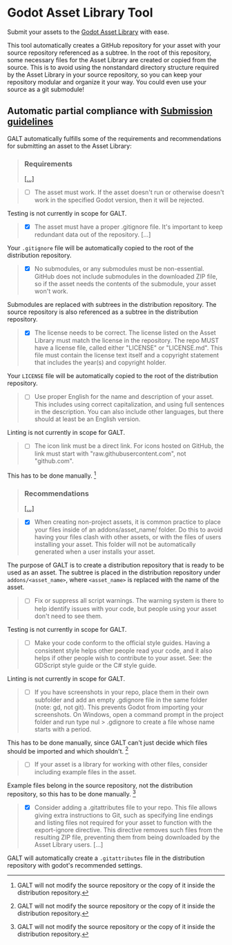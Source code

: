 # Godot Asset Library Tool

Submit your assets to the [Godot Asset Library](https://godotengine.org/asset-library) with ease.

This tool automatically creates a GitHub repository for your asset with your source repository referenced as a subtree.
In the root of this repository, some necessary files for the Asset Library are created or copied from the source.
This is to avoid using the nonstandard directory structure required by the Asset Library in your source repository,
so you can keep your repository modular and organize it your way. You could even use your source as a git submodule!

## Automatic partial compliance with [Submission guidelines](https://docs.godotengine.org/en/latest/community/asset_library/submitting_to_assetlib.html)

GALT automatically fulfills some of the requirements and recommendations for submitting an asset to the Asset Library:

> ### Requirements
>
> [[...]](https://docs.godotengine.org/en/latest/community/asset_library/submitting_to_assetlib.html#requirements)

> - [ ] The asset must work. If the asset doesn't run or otherwise doesn't work in the specified Godot version, then it will be rejected.

Testing is not currently in scope for GALT.

> - [x] The asset must have a proper .gitignore file. It's important to keep redundant data out of the repository. [...]

Your `.gitignore` file will be automatically copied to the root of the distribution repository.

> - [x] No submodules, or any submodules must be non-essential. GitHub does not include submodules in the downloaded ZIP file, so if the asset needs the contents of the submodule, your asset won't work.

Submodules are replaced with subtrees in the distribution repository.
The source repository is also referenced as a subtree in the distribution repository.

> - [x] The license needs to be correct. The license listed on the Asset Library must match the license in the repository. The repo MUST have a license file, called either "LICENSE" or "LICENSE.md". This file must contain the license text itself and a copyright statement that includes the year(s) and copyright holder.

Your `LICENSE` file will be automatically copied to the root of the distribution repository.

> - [ ] Use proper English for the name and description of your asset. This includes using correct capitalization, and using full sentences in the description. You can also include other languages, but there should at least be an English version.

Linting is not currently in scope for GALT.

> - [ ] The icon link must be a direct link. For icons hosted on GitHub, the link must start with "raw.githubusercontent.com", not "github.com".

This has to be done manually. [^1]

> ### Recommendations
>
> [[...]](https://docs.godotengine.org/en/latest/community/asset_library/submitting_to_assetlib.html#requirements)

> - [x] When creating non-project assets, it is common practice to place your files inside of an addons/asset_name/ folder. Do this to avoid having your files clash with other assets, or with the files of users installing your asset. This folder will not be automatically generated when a user installs your asset.

The purpose of GALT is to create a distribution repository that is ready to be used as an asset.
The subtree is placed in the distribution repository under `addons/<asset_name>`,
where `<asset_name>` is replaced with the name of the asset.

> - [ ] Fix or suppress all script warnings. The warning system is there to help identify issues with your code, but people using your asset don't need to see them.

Testing is not currently in scope for GALT.

> - [ ] Make your code conform to the official style guides. Having a consistent style helps other people read your code, and it also helps if other people wish to contribute to your asset. See: the GDScript style guide or the C# style guide.

Linting is not currently in scope for GALT.

> - [ ] If you have screenshots in your repo, place them in their own subfolder and add an empty .gdignore file in the same folder (note: gd, not git). This prevents Godot from importing your screenshots. On Windows, open a command prompt in the project folder and run type nul > .gdignore to create a file whose name starts with a period.

This has to be done manually, since GALT can't just decide which files should be imported and which shouldn't. [^1]

> - [ ] If your asset is a library for working with other files, consider including example files in the asset.

Example files belong in the source repository, not the distribution repository, so this has to be done manually. [^1]

> - [x] Consider adding a .gitattributes file to your repo. This file allows giving extra instructions to Git, such as specifying line endings and listing files not required for your asset to function with the export-ignore directive. This directive removes such files from the resulting ZIP file, preventing them from being downloaded by the Asset Library users. [...]

GALT will automatically create a `.gitattributes` file in the distribution repository with godot's recommended settings.

[^1]: GALT will not modify the source repository or the copy of it inside the distribution repository.
